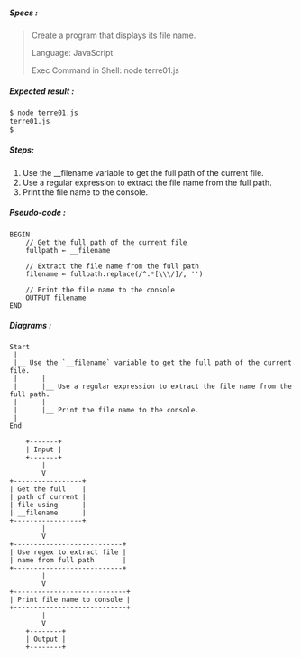 ##### Specs :

> Create a program that displays its file name.
>
> Language: JavaScript
>
> Exec Command in Shell: node terre01.js

##### Expected result :

```sh
$ node terre01.js
terre01.js
$ 
```

##### Steps:

1.    Use the __filename variable to get the full path of the current file.
2.    Use a regular expression to extract the file name from the full path.
3.    Print the file name to the console.

##### Pseudo-code :

```
BEGIN
    // Get the full path of the current file
    fullpath ← __filename

    // Extract the file name from the full path
    filename ← fullpath.replace(/^.*[\\\/]/, '')

    // Print the file name to the console
    OUTPUT filename
END
```

##### Diagrams :

```
Start
 |
 |__ Use the `__filename` variable to get the full path of the current file.
 |      |
 |      |__ Use a regular expression to extract the file name from the full path.
 |      |
 |      |__ Print the file name to the console.
 |
End
```

```
    +-------+
    | Input |
    +-------+
        |
        V
+-----------------+
| Get the full    |
| path of current |
| file using      |
| __filename      |
+-----------------+
        |
        V
+---------------------------+
| Use regex to extract file |
| name from full path       |
+---------------------------+
        |
        V
+----------------------------+
| Print file name to console |
+----------------------------+
        |
        V
    +--------+
    | Output |
    +--------+
```

